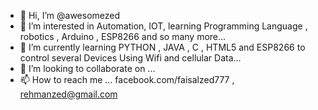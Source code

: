 - 👋 Hi, I’m @awesomezed
- 👀 I’m interested in Automation, IOT, learning Programming Language , robotics , Arduino , ESP8266 and so many more...
- 🌱 I’m currently learning PYTHON , JAVA , C , HTML5 and ESP8266 to control several Devices Using Wifi and cellular Data...
- 💞️ I’m looking to collaborate on ...
- 📫 How to reach me ... facebook.com/faisalzed777 , rehmanzed@gmail.com

<!---
awesomezed/awesomezed is a ✨ special ✨ repository because its `README.md` (this file) appears on your GitHub profile.
You can click the Preview link to take a look at your changes.
--->

